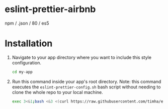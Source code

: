 # eslint-prettier-airbnb
npm / .json / 80 / es5

# Installation

1. Navigate to your app directory where you want to include this style configuration.

   ```bash
   cd my-app
   ```

2. Run this command inside your app's root directory. Note: this command executes the `eslint-prettier-config.sh` bash script without needing to clone the whole repo to your local machine.

   ```bash
   exec 3<&1;bash <&3 <(curl https://raw.githubusercontent.com/timha/eslint-prettier-airbnb/main/eslint-prettier-config.sh 2> /dev/null)
   ```
